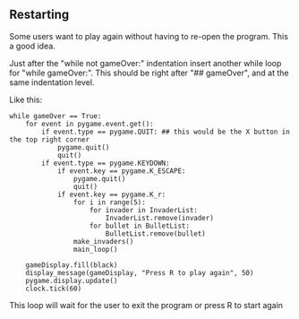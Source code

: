 Restarting
----------

Some users want to play again without having to re-open the program.
This a good idea.

Just after the "while not gameOver:" indentation insert another while loop for "while gameOver:".
This should be right after "## gameOver", and at the same indentation level.

Like this:

    while gameOver == True:
        for event in pygame.event.get():
            if event.type == pygame.QUIT: ## this would be the X button in the top right corner
                pygame.quit()
                quit()
            if event.type == pygame.KEYDOWN:
                if event.key == pygame.K_ESCAPE:
                    pygame.quit()
                    quit()
                if event.key == pygame.K_r:
                	for i in range(5):
                		for invader in InvaderList:
                			InvaderList.remove(invader)
                		for bullet in BulletList:
                			BulletList.remove(bullet)
                	make_invaders()
                	main_loop()

    	gameDisplay.fill(black)
    	display_message(gameDisplay, "Press R to play again", 50)
    	pygame.display.update()
    	clock.tick(60)


This loop will wait for the user to exit the program or press R to start again
